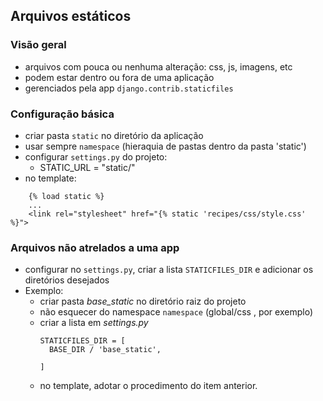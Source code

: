 ## Arquivos estáticos

### Visão geral

- arquivos com pouca ou nenhuma alteração: css, js, imagens, etc
- podem estar dentro ou fora de uma aplicação
- gerenciados pela app `django.contrib.staticfiles`

### Configuração básica

- criar pasta `static` no diretório da aplicação
- usar sempre `namespace` (hieraquia de pastas dentro da pasta 'static')
- configurar `settings.py` do projeto:
  - STATIC_URL = "static/"
- no template:
```
    {% load static %}  
    ...
    <link rel="stylesheet" href="{% static 'recipes/css/style.css' %}">
```

### Arquivos não atrelados a uma app

- configurar no `settings.py`, criar a lista `STATICFILES_DIR`  e adicionar os diretórios desejados
- Exemplo:
  - criar pasta *base_static* no diretório raiz do projeto
  - não esquecer do namespace `namespace` (global/css , por exemplo)
  - criar a lista em *settings.py*
    ```
    STATICFILES_DIR = [
      BASE_DIR / 'base_static',

    ]
    ```
  - no template, adotar o procedimento do item anterior.
  

